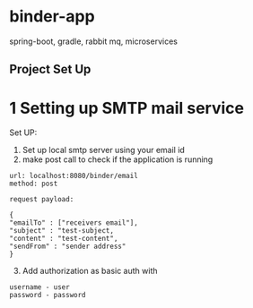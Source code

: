 # binder-app
spring-boot, gradle, rabbit mq, microservices

## Project Set Up

# 1 Setting up SMTP mail service 

Set UP:
1. Set up local smtp server using your email id 
2. make post call to check if the application is running 
```
url: localhost:8080/binder/email
method: post

request payload:

{
"emailTo" : ["receivers email"],
"subject" : "test-subject,
"content" : "test-content",
"sendFrom" : "sender address"
}
```
3. Add authorization as basic auth with 
```
username - user
password - password
```
